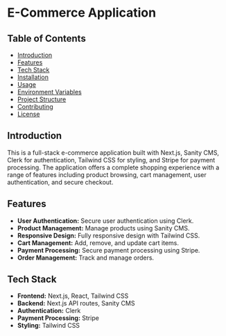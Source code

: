 # E-Commerce Application

## Table of Contents
- [Introduction](#introduction)
- [Features](#features)
- [Tech Stack](#tech-stack)
- [Installation](#installation)
- [Usage](#usage)
- [Environment Variables](#environment-variables)
- [Project Structure](#project-structure)
- [Contributing](#contributing)
- [License](#license)

## Introduction

This is a full-stack e-commerce application built with Next.js, Sanity CMS, Clerk for authentication, Tailwind CSS for styling, and Stripe for payment processing. The application offers a complete shopping experience with a range of features including product browsing, cart management, user authentication, and secure checkout.

## Features

- **User Authentication:** Secure user authentication using Clerk.
- **Product Management:** Manage products using Sanity CMS.
- **Responsive Design:** Fully responsive design with Tailwind CSS.
- **Cart Management:** Add, remove, and update cart items.
- **Payment Processing:** Secure payment processing using Stripe.
- **Order Management:** Track and manage orders.

## Tech Stack

- **Frontend:** Next.js, React, Tailwind CSS
- **Backend:** Next.js API routes, Sanity CMS
- **Authentication:** Clerk
- **Payment Processing:** Stripe
- **Styling:** Tailwind CSS



